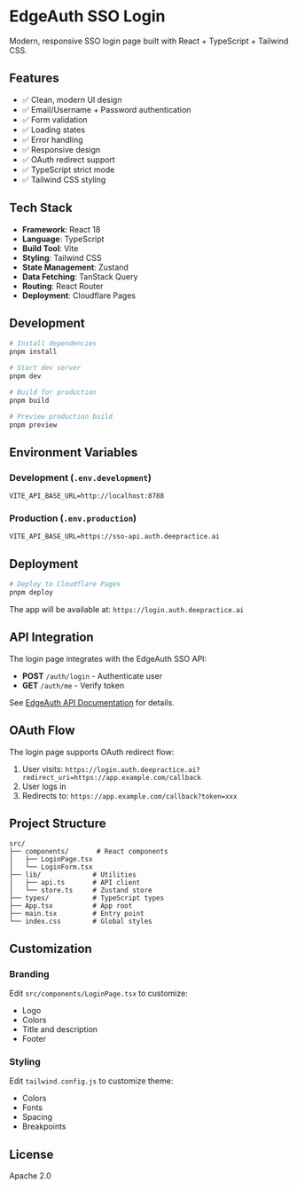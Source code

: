 # EdgeAuth SSO Login

Modern, responsive SSO login page built with React + TypeScript + Tailwind CSS.

## Features

- ✅ Clean, modern UI design
- ✅ Email/Username + Password authentication
- ✅ Form validation
- ✅ Loading states
- ✅ Error handling
- ✅ Responsive design
- ✅ OAuth redirect support
- ✅ TypeScript strict mode
- ✅ Tailwind CSS styling

## Tech Stack

- **Framework**: React 18
- **Language**: TypeScript
- **Build Tool**: Vite
- **Styling**: Tailwind CSS
- **State Management**: Zustand
- **Data Fetching**: TanStack Query
- **Routing**: React Router
- **Deployment**: Cloudflare Pages

## Development

```bash
# Install dependencies
pnpm install

# Start dev server
pnpm dev

# Build for production
pnpm build

# Preview production build
pnpm preview
```

## Environment Variables

### Development (`.env.development`)

```
VITE_API_BASE_URL=http://localhost:8788
```

### Production (`.env.production`)

```
VITE_API_BASE_URL=https://sso-api.auth.deepractice.ai
```

## Deployment

```bash
# Deploy to Cloudflare Pages
pnpm deploy
```

The app will be available at: `https://login.auth.deepractice.ai`

## API Integration

The login page integrates with the EdgeAuth SSO API:

- **POST** `/auth/login` - Authenticate user
- **GET** `/auth/me` - Verify token

See [EdgeAuth API Documentation](../../docs/api/README.md) for details.

## OAuth Flow

The login page supports OAuth redirect flow:

1. User visits: `https://login.auth.deepractice.ai?redirect_uri=https://app.example.com/callback`
2. User logs in
3. Redirects to: `https://app.example.com/callback?token=xxx`

## Project Structure

```
src/
├── components/       # React components
│   ├── LoginPage.tsx
│   └── LoginForm.tsx
├── lib/             # Utilities
│   ├── api.ts       # API client
│   └── store.ts     # Zustand store
├── types/           # TypeScript types
├── App.tsx          # App root
├── main.tsx         # Entry point
└── index.css        # Global styles
```

## Customization

### Branding

Edit `src/components/LoginPage.tsx` to customize:

- Logo
- Colors
- Title and description
- Footer

### Styling

Edit `tailwind.config.js` to customize theme:

- Colors
- Fonts
- Spacing
- Breakpoints

## License

Apache 2.0
